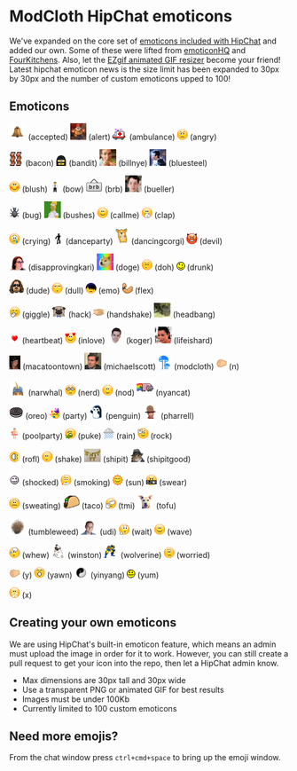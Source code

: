 # ModCloth HipChat emoticons

We've expanded on the core set of [emoticons included with HipChat](http://hipchat-emoticons.nyh.name) and added our own.
Some of these were lifted from [emoticonHQ](http://emoticonhq.com/skypeemoticons.html) and [FourKitchens](https://github.com/fourkitchens/hipchat-emoticons).
Also, let the [EZgif animated GIF resizer](http://ezgif.com/resize) become your friend!
Latest hipchat emoticon news is the size limit has been expanded to 30px by 30px and the number of custom emoticons upped to 100!

## Emoticons

![accepted](src/accepted.gif) (accepted)
![alert](src/alert.gif) (alert)
![ambulance](src/ambulance.gif) (ambulance)
![angry](src/angry.gif) (angry)

![bacon](src/bacon.png) (bacon)
![bandit](src/bandit.gif) (bandit)
![billnye](src/billnye.gif) (billnye)
![bluesteel](src/bluesteel.gif) (bluesteel)

![blush](src/blush.gif) (blush)
![bow](src/bow.gif) (bow)
![brb](src/brb.png) (brb)
![bueller](src/bueller.gif) (bueller)

![bug](src/bug.gif) (bug)
![bushes](src/bushes.gif) (bushes)
![callme](src/callme.gif) (callme)
![clap](src/clap.gif) (clap)

![crying](src/crying.gif) (crying)
![danceparty](src/danceparty.gif) (danceparty)
![dancingcorgi](src/dancingcorgi.gif) (dancingcorgi)
![devil](src/devil.gif) (devil)

![disapprovingkari](src/disapprovingkari.png) (disapprovingkari)
![doge](src/doge.gif) (doge)
![doh](src/doh.gif) (doh)
![drunk](src/drunk.gif) (drunk)

![dude](src/dude.png) (dude)
![dull](src/dull.gif) (dull)
![emo](src/emo.gif) (emo)
![flex](src/flex.gif) (flex)

![giggle](src/giggle.gif) (giggle)
![hack](src/hack.png) (hack)
![handshake](src/handshake.gif) (handshake)
![headbang](src/headbang.gif) (headbang)

![heartbeat](src/heartbeat.gif) (heartbeat)
![inlove](src/inlove.gif) (inlove)
![koger](src/koger.png) (koger)
![lifeishard](src/lifeishard.gif) (lifeishard)

![macatoontown](src/macatoontown.jpg) (macatoontown)
![michaelscott](src/michaelscott.gif) (michaelscott)
![modcloth](src/modcloth.png) (modcloth)
![n](src/n.gif) (n)

![narwhal](src/narwhal.png) (narwhal)
![nerd](src/nerd.gif) (nerd)
![nod](src/nod.gif) (nod)
![nyancat](src/nyancat.gif) (nyancat)

![oreo](src/oreo.png) (oreo)
![party](src/party.gif) (party)
![penguin](src/penguin.gif) (penguin)
![pharrell](src/pharrell.png) (pharrell)

![poolparty](src/poolparty.gif) (poolparty)
![puke](src/puke.gif) (puke)
![rain](src/rain.gif) (rain)
![rock](src/rock.gif) (rock)

![rofl](src/rofl.gif) (rofl)
![shake](src/shake.gif) (shake)
![shipit](src/shipit.jpg) (shipit)
![shipitgood](src/shipitgood.png) (shipitgood)

![shocked](src/shocked.gif) (shocked)
![smoking](src/smoking.gif) (smoking)
![sun](src/sun.gif) (sun)
![swear](src/swear.gif) (swear)

![sweating](src/sweating.gif) (sweating)
![taco](src/taco.png) (taco)
![tmi](src/tmi.gif) (tmi)
![tofu](src/tofu.png) (tofu)

![tumbleweed](src/tumbleweed.gif) (tumbleweed)
![udi](src/udi.png) (udi)
![wait](src/wait.gif) (wait)
![wave](src/wave.gif) (wave)

![whew](src/whew.gif) (whew)
![winston](src/winston.png) (winston)
![wolverine](src/wolverine.gif) (wolverine)
![worried](src/worried.gif) (worried)

![y](src/y.gif) (y)
![yawn](src/yawn.gif) (yawn)
![yinyang](src/yinyang.gif) (yinyang)
![yum](src/yum.gif) (yum)

![x](src/x.gif) (x)

## Creating your own emoticons

We are using HipChat's built-in emoticon feature, which means an admin must upload the image in order for it to work. However, you can still create a pull request to get your icon into the repo, then let a HipChat admin know.

* Max dimensions are 30px tall and 30px wide
* Use a transparent PNG or animated GIF for best results
* Images must be under 100Kb
* Currently limited to 100 custom emoticons

## Need more emojis?

From the chat window press `ctrl+cmd+space` to bring up the emoji window.
